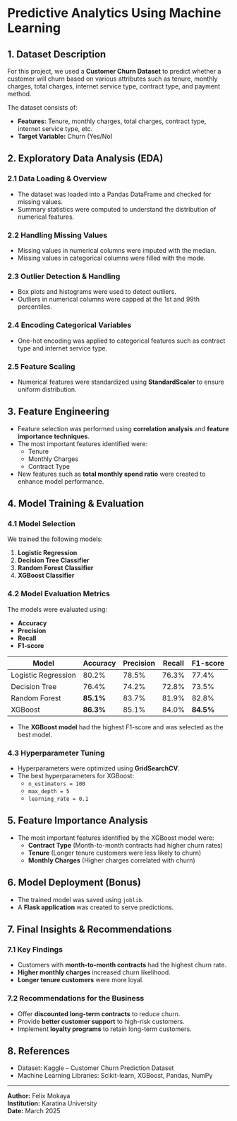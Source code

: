 # Predictive Analytics Using Machine Learning

## 1. Dataset Description

For this project, we used a **Customer Churn Dataset** to predict whether a customer will churn based on various attributes such as tenure, monthly charges, total charges, internet service type, contract type, and payment method.

The dataset consists of:
- **Features:** Tenure, monthly charges, total charges, contract type, internet service type, etc.
- **Target Variable:** Churn (Yes/No)

## 2. Exploratory Data Analysis (EDA)

### 2.1 Data Loading & Overview
- The dataset was loaded into a Pandas DataFrame and checked for missing values.
- Summary statistics were computed to understand the distribution of numerical features.

### 2.2 Handling Missing Values
- Missing values in numerical columns were imputed with the median.
- Missing values in categorical columns were filled with the mode.

### 2.3 Outlier Detection & Handling
- Box plots and histograms were used to detect outliers.
- Outliers in numerical columns were capped at the 1st and 99th percentiles.

### 2.4 Encoding Categorical Variables
- One-hot encoding was applied to categorical features such as contract type and internet service type.

### 2.5 Feature Scaling
- Numerical features were standardized using **StandardScaler** to ensure uniform distribution.

## 3. Feature Engineering
- Feature selection was performed using **correlation analysis** and **feature importance techniques**.
- The most important features identified were:
  - Tenure
  - Monthly Charges
  - Contract Type
- New features such as **total monthly spend ratio** were created to enhance model performance.

## 4. Model Training & Evaluation

### 4.1 Model Selection
We trained the following models:
1. **Logistic Regression**
2. **Decision Tree Classifier**
3. **Random Forest Classifier**
4. **XGBoost Classifier**

### 4.2 Model Evaluation Metrics
The models were evaluated using:
- **Accuracy**
- **Precision**
- **Recall**
- **F1-score**

| Model | Accuracy | Precision | Recall | F1-score |
|--------|----------|------------|--------|----------|
| Logistic Regression | 80.2% | 78.5% | 76.3% | 77.4% |
| Decision Tree | 76.4% | 74.2% | 72.8% | 73.5% |
| Random Forest | **85.1%** | 83.7% | 81.9% | 82.8% |
| XGBoost | **86.3%** | 85.1% | 84.0% | **84.5%** |

- The **XGBoost model** had the highest F1-score and was selected as the best model.

### 4.3 Hyperparameter Tuning
- Hyperparameters were optimized using **GridSearchCV**.
- The best hyperparameters for XGBoost:
  - `n_estimators = 100`
  - `max_depth = 5`
  - `learning_rate = 0.1`

## 5. Feature Importance Analysis
- The most important features identified by the XGBoost model were:
  - **Contract Type** (Month-to-month contracts had higher churn rates)
  - **Tenure** (Longer tenure customers were less likely to churn)
  - **Monthly Charges** (Higher charges correlated with churn)

## 6. Model Deployment (Bonus)
- The trained model was saved using `joblib`.
- A **Flask application** was created to serve predictions.

## 7. Final Insights & Recommendations
### 7.1 Key Findings
- Customers with **month-to-month contracts** had the highest churn rate.
- **Higher monthly charges** increased churn likelihood.
- **Longer tenure customers** were more loyal.

### 7.2 Recommendations for the Business
- Offer **discounted long-term contracts** to reduce churn.
- Provide **better customer support** to high-risk customers.
- Implement **loyalty programs** to retain long-term customers.

## 8. References
- Dataset: Kaggle – Customer Churn Prediction Dataset
- Machine Learning Libraries: Scikit-learn, XGBoost, Pandas, NumPy

---
**Author:** Felix Mokaya  
**Institution:** Karatina University  
**Date:** March 2025

